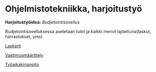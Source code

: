 # Ohjelmistotekniikka, harjoitustyö

<p><b>Harjoitustyöidea:</b> <i>Budjetointisovellus</i></p>  

<p>Budjetointisovelluksessa asetetaan tulot ja kaikki menot lajiteltuna(laskut, harrastukset, yms)</p>  

[Laskarit](https://github.com/SamiKazan/Ohjelmistotekniikka/tree/master/laskarit)  

[Vaatimusmäärittely](https://github.com/SamiKazan/Ohjelmistotekniikka/blob/master/dokumentaatio/vaatimusmaatittely.md)  

[Työaikakirjanpito](https://github.com/SamiKazan/Ohjelmistotekniikka/blob/master/dokumentaatio/tuntikirjanpito.md)
